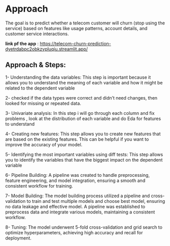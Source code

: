 # Approach

The goal is to predict whether a telecom customer will churn (stop using the service) based on features like usage patterns, account details, and customer service interactions. 

**link pf the app** : https://telecom-churn-prediction-dyetrdabpc2obkzvpluqiu.streamlit.app/

## Approach & Steps:

1- Understanding the data variables: This step is important because it allows you to understand the meaning of each variable and how it might be related to the dependent variable

2- checked if the data types were correct and didn’t need changes, then looked for missing or repeated data.

3- Univariate analysis:  In this step i will go through each column and fix problems , look at the distribution of each variable and do Eda for features to understand

4- Creating new features: This step allows you to create new features that are based on the existing features. This can be helpful if you want to improve the accuracy of your model.

5- Identifying the most important variables using diff tests: This step allows you to identify the variables that have the biggest impact on the dependent variable 

6- Pipeline Building: A pipeline was created to handle preprocessing, feature engineering, and model integration, ensuring a smooth and consistent workflow for training.

7- Model Building: The model building process utilized a pipeline and cross-validation to train and test multiple models and choose best model, ensuring no data leakage and  effective model. A pipeline was established to preprocess data and integrate various models, maintaining a consistent workflow.

8- Tuning: The model underwent 5-fold cross-validation and grid search to optimize hyperparameters, achieving high accuracy and recall for deployment.
